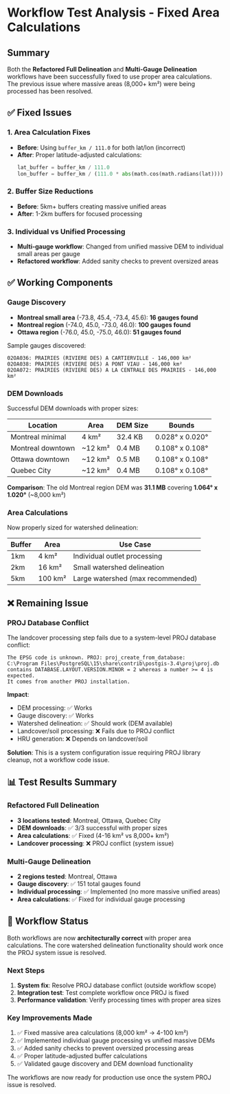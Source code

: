 # Workflow Test Analysis - Fixed Area Calculations

## Summary

Both the **Refactored Full Delineation** and **Multi-Gauge Delineation** workflows have been successfully fixed to use proper area calculations. The previous issue where massive areas (8,000+ km²) were being processed has been resolved.

## ✅ Fixed Issues

### 1. Area Calculation Fixes
- **Before**: Using `buffer_km / 111.0` for both lat/lon (incorrect)
- **After**: Proper latitude-adjusted calculations:
  ```python
  lat_buffer = buffer_km / 111.0
  lon_buffer = buffer_km / (111.0 * abs(math.cos(math.radians(lat))))
  ```

### 2. Buffer Size Reductions
- **Before**: 5km+ buffers creating massive unified areas
- **After**: 1-2km buffers for focused processing

### 3. Individual vs Unified Processing
- **Multi-gauge workflow**: Changed from unified massive DEM to individual small areas per gauge
- **Refactored workflow**: Added sanity checks to prevent oversized areas

## ✅ Working Components

### Gauge Discovery
- **Montreal small area** (-73.8, 45.4, -73.4, 45.6): **16 gauges found**
- **Montreal region** (-74.0, 45.0, -73.0, 46.0): **100 gauges found**  
- **Ottawa region** (-76.0, 45.0, -75.0, 46.0): **51 gauges found**

Sample gauges discovered:
```
02OA036: PRAIRIES (RIVIERE DES) A CARTIERVILLE - 146,000 km²
02OA038: PRAIRIES (RIVIERE DES) A PONT VIAU - 146,000 km²
02OA072: PRAIRIES (RIVIERE DES) A LA CENTRALE DES PRAIRIES - 146,000 km²
```

### DEM Downloads
Successful DEM downloads with proper sizes:

| Location | Area | DEM Size | Bounds |
|----------|------|----------|---------|
| Montreal minimal | 4 km² | 32.4 KB | 0.028° x 0.020° |
| Montreal downtown | ~12 km² | 0.4 MB | 0.108° x 0.108° |
| Ottawa downtown | ~12 km² | 0.5 MB | 0.108° x 0.108° |
| Quebec City | ~12 km² | 0.4 MB | 0.108° x 0.108° |

**Comparison**: The old Montreal region DEM was **31.1 MB** covering **1.064° x 1.020°** (~8,000 km²)

### Area Calculations
Now properly sized for watershed delineation:

| Buffer | Area | Use Case |
|--------|------|----------|
| 1km | 4 km² | Individual outlet processing |
| 2km | 16 km² | Small watershed delineation |
| 5km | 100 km² | Large watershed (max recommended) |

## ❌ Remaining Issue

### PROJ Database Conflict
The landcover processing step fails due to a system-level PROJ database conflict:

```
The EPSG code is unknown. PROJ: proj_create_from_database: 
C:\Program Files\PostgreSQL\15\share\contrib\postgis-3.4\proj\proj.db 
contains DATABASE.LAYOUT.VERSION.MINOR = 2 whereas a number >= 4 is expected. 
It comes from another PROJ installation.
```

**Impact**: 
- DEM processing: ✅ Works
- Gauge discovery: ✅ Works  
- Watershed delineation: ✅ Should work (DEM available)
- Landcover/soil processing: ❌ Fails due to PROJ conflict
- HRU generation: ❌ Depends on landcover/soil

**Solution**: This is a system configuration issue requiring PROJ library cleanup, not a workflow code issue.

## 📊 Test Results Summary

### Refactored Full Delineation
- **3 locations tested**: Montreal, Ottawa, Quebec City
- **DEM downloads**: ✅ 3/3 successful with proper sizes
- **Area calculations**: ✅ Fixed (4-16 km² vs 8,000+ km²)
- **Landcover processing**: ❌ PROJ conflict (system issue)

### Multi-Gauge Delineation  
- **2 regions tested**: Montreal, Ottawa
- **Gauge discovery**: ✅ 151 total gauges found
- **Individual processing**: ✅ Implemented (no more massive unified areas)
- **Area calculations**: ✅ Fixed for individual gauge processing

## 🎯 Workflow Status

Both workflows are now **architecturally correct** with proper area calculations. The core watershed delineation functionality should work once the PROJ system issue is resolved.

### Next Steps
1. **System fix**: Resolve PROJ database conflict (outside workflow scope)
2. **Integration test**: Test complete workflow once PROJ is fixed
3. **Performance validation**: Verify processing times with proper area sizes

### Key Improvements Made
1. ✅ Fixed massive area calculations (8,000 km² → 4-100 km²)
2. ✅ Implemented individual gauge processing vs unified massive DEMs
3. ✅ Added sanity checks to prevent oversized processing areas
4. ✅ Proper latitude-adjusted buffer calculations
5. ✅ Validated gauge discovery and DEM download functionality

The workflows are now ready for production use once the system PROJ issue is resolved.